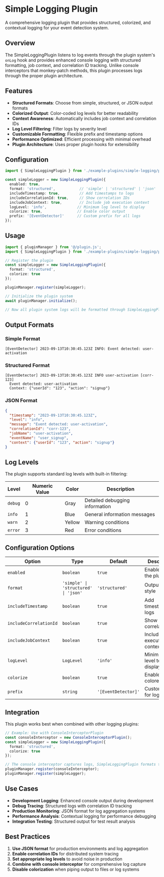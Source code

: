 # Simple Logging Plugin

A comprehensive logging plugin that provides structured, colorized, and contextual logging for your event detection system.

## Overview

The SimpleLoggingPlugin listens to log events through the plugin system's `onLog` hook and provides enhanced console logging with structured formatting, job context, and correlation ID tracking. Unlike console interceptors that monkey-patch methods, this plugin processes logs through the proper plugin architecture.

## Features

- **Structured Formats**: Choose from simple, structured, or JSON output formats
- **Colorized Output**: Color-coded log levels for better readability
- **Context Awareness**: Automatically includes job context and correlation IDs
- **Log Level Filtering**: Filter logs by severity level
- **Customizable Formatting**: Flexible prefix and timestamp options
- **Performance Optimized**: Efficient processing with minimal overhead
- **Plugin Architecture**: Uses proper plugin hooks for extensibility

## Configuration

```typescript
import { SimpleLoggingPlugin } from './example-plugins/simple-logging/plugin.js';

const simpleLogger = new SimpleLoggingPlugin({
  enabled: true,
  format: 'structured',           // 'simple' | 'structured' | 'json'
  includeTimestamp: true,         // Add timestamps to logs
  includeCorrelationId: true,     // Show correlation IDs
  includeJobContext: true,        // Include job execution context
  logLevel: 'info',              // Minimum log level to display
  colorize: true,                // Enable color output
  prefix: '[EventDetector]'      // Custom prefix for all logs
});
```

## Usage

```typescript
import { pluginManager } from '@/plugin.js';
import { SimpleLoggingPlugin } from './example-plugins/simple-logging/plugin.js';

// Register the plugin
const simpleLogger = new SimpleLoggingPlugin({
  format: 'structured',
  colorize: true
});

pluginManager.register(simpleLogger);

// Initialize the plugin system
await pluginManager.initialize();

// Now all plugin system logs will be formatted through SimpleLoggingPlugin
```

## Output Formats

### Simple Format
```
[EventDetector] 2023-09-13T10:30:45.123Z INFO: Event detected: user-activation
```

### Structured Format
```
[EventDetector] 2023-09-13T10:30:45.123Z INFO user-activation [corr-123]
  Event detected: user-activation
  Context: {"userId": "123", "action": "signup"}
```

### JSON Format
```json
{
  "timestamp": "2023-09-13T10:30:45.123Z",
  "level": "info",
  "message": "Event detected: user-activation",
  "correlationId": "corr-123",
  "jobName": "user-activation",
  "eventName": "user_signup",
  "context": {"userId": "123", "action": "signup"}
}
```

## Log Levels

The plugin supports standard log levels with built-in filtering:

| Level | Numeric Value | Color | Description |
|-------|---------------|-------|-------------|
| `debug` | 0 | Gray | Detailed debugging information |
| `info` | 1 | Blue | General information messages |
| `warn` | 2 | Yellow | Warning conditions |
| `error` | 3 | Red | Error conditions |

## Configuration Options

| Option | Type | Default | Description |
|--------|------|---------|-------------|
| `enabled` | `boolean` | `true` | Enable/disable the plugin |
| `format` | `'simple' \| 'structured' \| 'json'` | `'structured'` | Output format style |
| `includeTimestamp` | `boolean` | `true` | Add timestamps to logs |
| `includeCorrelationId` | `boolean` | `true` | Show correlation IDs |
| `includeJobContext` | `boolean` | `true` | Include job execution context |
| `logLevel` | `LogLevel` | `'info'` | Minimum log level to display |
| `colorize` | `boolean` | `true` | Enable colored output |
| `prefix` | `string` | `'[EventDetector]'` | Custom prefix for logs |

## Integration

This plugin works best when combined with other logging plugins:

```typescript
// Example: Use with ConsoleInterceptorPlugin
const consoleInterceptor = new ConsoleInterceptorPlugin();
const simpleLogger = new SimpleLoggingPlugin({
  format: 'structured',
  colorize: true
});

// The console interceptor captures logs, SimpleLoggingPlugin formats them
pluginManager.register(consoleInterceptor);
pluginManager.register(simpleLogger);
```

## Use Cases

- **Development Logging**: Enhanced console output during development
- **Debug Tracing**: Structured logs with correlation ID tracking
- **Production Monitoring**: JSON format for log aggregation systems
- **Performance Analysis**: Contextual logging for performance debugging
- **Integration Testing**: Structured output for test result analysis

## Best Practices

1. **Use JSON format** for production environments and log aggregation
2. **Enable correlation IDs** for distributed system tracing
3. **Set appropriate log levels** to avoid noise in production
4. **Combine with console interceptor** for comprehensive log capture
5. **Disable colorization** when piping output to files or log systems